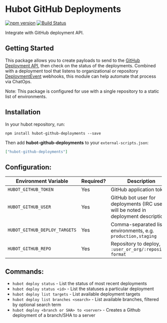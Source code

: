 # Hubot GitHub Deployments

[![npm version](https://badge.fury.io/js/hubot-github-deployments.svg)](http://badge.fury.io/js/hubot-github-deployments) [![Build Status](https://travis-ci.org/stephenyeargin/hubot-github-deployments.png)](https://travis-ci.org/stephenyeargin/hubot-github-deployments)

Integrate with GitHub deployment API.

## Getting Started

This package allows you to create payloads to send to the [GitHub Deployment API](https://developer.github.com/v3/repos/deployments/), then check on the status of the deployments. Combined with a deployment tool that listens to organizational or repository [DeploymentEvent](https://developer.github.com/v3/activity/events/types/#deploymentevent) webhooks, this module can help automate that process via ChatOps.

Note: This package is configured for use with a single repository to a static list of environments.

## Installation

In your hubot repository, run:

`npm install hubot-github-deployments --save`

Then add **hubot-github-deployments** to your `external-scripts.json`:

```json
["hubot-github-deployments"]
```

## Configuration:

| Environment Variable          | Required? | Description                      |
| ----------------------------- | :-------- | -------------------------------- |
| `HUBOT_GITHUB_TOKEN`          | Yes       | GitHub application token         |
| `HUBOT_GITHUB_USER`           | Yes       | GitHub bot user for deployments (IRC user will be noted in deployment description) |
| `HUBOT_GITHUB_DEPLOY_TARGETS` | Yes       | Comma-separated list of environments, e.g. `production,staging` |
| `HUBOT_GITHUB_REPO`           | Yes       | Repository to deploy, in `:user_or_org/:repository format` |

## Commands:

- `hubot deploy status` - List the status of most recent deployments
- `hubot deploy status <id>` - List the statuses a particular deployment
- `hubot deploy list targets` - List available deployment targets
- `hubot deploy list branches <search>` - List available branches, filtered by optional search term
- `hubot deploy <branch or SHA> to <server>` - Creates a Github deployment of a branch/SHA to a server
